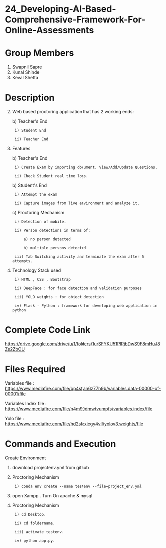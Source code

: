 # 24_Developing-AI-Based-Comprehensive-Framework-For-Online-Assessments

# Group Members 
 1) Swapnil Sapre
 2) Kunal Shinde
 3) Keval Shetta


# Description

2) Web based proctoring application that has 2 working ends:

    b) Teacher's End
        
        i) Student End
        
        ii) Teacher End

2) Features

    b) Teacher's End
        
        i) Create Exam by importing document, View/Add/Update Questions.
        
        ii) Check Student real time logs.
   
   
   b) Student's End
        
        i) Attempt the exam
        
        ii) Capture images from live environment and analyze it.
    
   c) Proctoring Mechanism
        
        i) Detection of mobile.
        
        ii) Person detections in terms of: 
            
            a) no person detected
            
            b) multiple persons detected
        
        iii) Tab Switching activity and terminate the exam after 5 attempts.

3) Technology Stack used
        
        i) HTML , CSS , Bootstrap
        
        ii) DeepFace : for face detection and validation purposes

        iii) YOLO weights : for object detection
        
        iv) Flask - Python : framework for developing web application in python

# Complete Code Link
https://drive.google.com/drive/u/1/folders/1urSFYKU51PlRjbDwS9F8mHuJ8Zs2ZbOU

# Files Required
Variables file : https://www.mediafire.com/file/bp4stjan6z77h9b/variables.data-00000-of-00001/file

Variables Index file : https://www.mediafire.com/file/n4m90dmwtvumpfs/variables.index/file

Yolo file : https://www.mediafire.com/file/hd2sfcxicgy4vll/yolov3.weights/file

# Commands and Execution

Create Environment

1) download projectenv.yml from github

2) Proctoring Mechanism
        
        i) conda env create --name testenv --file=project_env.yml

3) open Xampp . Turn On apache & mysql

4) Proctoring Mechanism
        
        i) cd Desktop.
        
        ii) cd foldername.
        
        iii) activate testenv.
        
        iv) python app.py.
